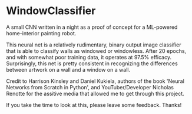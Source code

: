 # WindowClassifier

A small CNN written in a night as a proof of concept for a ML-powered home-interior painting robot.

This neural net is a relatively rudimentary, binary output image classifier that is able to classify walls as windowed or windowless. After 20 epochs, and with somewhat poor training data, it operates at 97.5% efficacy. Surprisingly, this net is pretty consistent in recognizing the differences between artwork on a wall and a window on a wall.

Credit to Harrison Kinsley and Daniel Kukiela, authors of the book 'Neural Networks from Scratch in Python', and YouTuber/Developer Nicholas Renotte for the assitive media that allowed me to get through this project.

If you take the time to look at this, please leave some feedback. Thanks!

